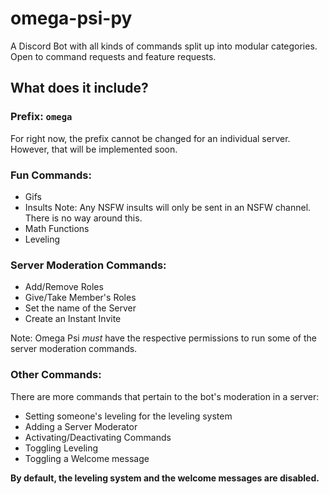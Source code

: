 # omega-psi-py
A Discord Bot with all kinds of commands split up into modular categories. Open to command requests and feature requests.

## What does it include?

### Prefix: `omega`
  For right now, the prefix cannot be changed for an individual server. However, that will be implemented soon.
### Fun Commands:
 * Gifs
 * Insults
    Note: Any NSFW insults will only be sent in an NSFW channel. There is no way around this.
 * Math Functions
 * Leveling

### Server Moderation Commands:
 * Add/Remove Roles
 * Give/Take Member's Roles
 * Set the name of the Server
 * Create an Instant Invite
 
 Note: Omega Psi *must* have the respective permissions to run some of the server moderation commands.
 
### Other Commands:
  There are more commands that pertain to the bot's moderation in a server:
   * Setting someone's leveling for the leveling system
   * Adding a Server Moderator
   * Activating/Deactivating Commands
   * Toggling Leveling
   * Toggling a Welcome message

**By default, the leveling system and the welcome messages are disabled.**
